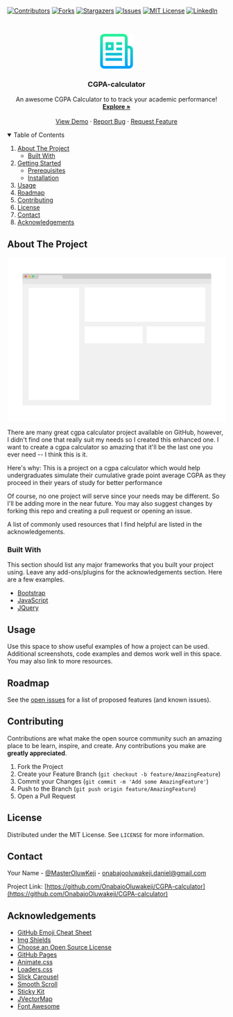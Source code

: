 <!--
*** Thanks for checking out the CGPA-calculator. If you have a suggestion
*** that would make this better, please fork the repo and create a pull request
*** or simply open an issue with the tag "enhancement".
*** Thanks again! Now go create something AMAZING! :D
-->


<!-- PROJECT SHIELDS -->
[![Contributors][contributors-shield]][contributors-url]
[![Forks][forks-shield]][forks-url]
[![Stargazers][stars-shield]][stars-url]
[![Issues][issues-shield]][issues-url]
[![MIT License][license-shield]][license-url]
[![LinkedIn][linkedin-shield]][linkedin-url]



<!-- PROJECT LOGO -->
<br />
<p align="center">
  <a href="https://github.com/OnabajoOluwakeji/CGPA-calculator">
    <img src="images/logo.png" alt="Logo" width="80" height="80">
  </a>

  <h3 align="center">CGPA-calculator</h3>

  <p align="center">
    An awesome CGPA Calculator to to track your academic performance!
    <br />
    <a href="https://github.com/OnabajoOluwakeji/CGPA-calculator"><strong>Explore »</strong></a>
    <br />
    <br />
    <a href="https://github.com/OnabajoOluwakeji/CGPA-calculator">View Demo</a>
    ·
    <a href="https://github.com/OnabajoOluwakeji/CGPA-calculator/issues">Report Bug</a>
    ·
    <a href="https://github.com/OnabajoOluwakeji/CGPA-calculator/issues">Request Feature</a>
  </p>
</p>



<!-- TABLE OF CONTENTS -->
<details open="open">
  <summary>Table of Contents</summary>
  <ol>
    <li>
      <a href="#about-the-project">About The Project</a>
      <ul>
        <li><a href="#built-with">Built With</a></li>
      </ul>
    </li>
    <li>
      <a href="#getting-started">Getting Started</a>
      <ul>
        <li><a href="#prerequisites">Prerequisites</a></li>
        <li><a href="#installation">Installation</a></li>
      </ul>
    </li>
    <li><a href="#usage">Usage</a></li>
    <li><a href="#roadmap">Roadmap</a></li>
    <li><a href="#contributing">Contributing</a></li>
    <li><a href="#license">License</a></li>
    <li><a href="#contact">Contact</a></li>
    <li><a href="#acknowledgements">Acknowledgements</a></li>
  </ol>
</details>



<!-- ABOUT THE PROJECT -->
## About The Project

[![Product Name Screen Shot][product-screenshot]](https://example.com)

There are many great cgpa calculator project available on GitHub, however, I didn't find one that really suit my needs so I created this enhanced one. I want to create a cgpa calculator so amazing that it'll be the last one you ever need -- I think this is it.

Here's why:
This is a project on a cgpa calculator which would help undergraduates simulate their cumulative grade point average CGPA as they proceed in their years of study for better performance

Of course, no one project will serve since your needs may be different. So I'll be adding more in the near future. You may also suggest changes by forking this repo and creating a pull request or opening an issue.

A list of commonly used resources that I find helpful are listed in the acknowledgements.

### Built With

This section should list any major frameworks that you built your project using. Leave any add-ons/plugins for the acknowledgements section. Here are a few examples.
* [Bootstrap](https://getbootstrap.com)
* [JavaScript](https://javascript.com)
* [JQuery](https://jquery.com)

<!-- USAGE EXAMPLES -->
## Usage

Use this space to show useful examples of how a project can be used. Additional screenshots, code examples and demos work well in this space. You may also link to more resources.


<!-- ROADMAP -->
## Roadmap

See the [open issues](https://github.com/OnabajoOluwakeji/CGPA-calculator/issues) for a list of proposed features (and known issues).



<!-- CONTRIBUTING -->
## Contributing

Contributions are what make the open source community such an amazing place to be learn, inspire, and create. Any contributions you make are **greatly appreciated**.

1. Fork the Project
2. Create your Feature Branch (`git checkout -b feature/AmazingFeature`)
3. Commit your Changes (`git commit -m 'Add some AmazingFeature'`)
4. Push to the Branch (`git push origin feature/AmazingFeature`)
5. Open a Pull Request



<!-- LICENSE -->
## License

Distributed under the MIT License. See `LICENSE` for more information.



<!-- CONTACT -->
## Contact

Your Name - [@MasterOluwKeji](https://twitter.com/MasterOluwakeji) - onabajooluwakeji.daniel@gmail.com

Project Link: [https://github.com/OnabajoOluwakeji/CGPA-calculator](https://github.com/OnabajoOluwakeji/CGPA-calculator)



<!-- ACKNOWLEDGEMENTS -->
## Acknowledgements
* [GitHub Emoji Cheat Sheet](https://www.webpagefx.com/tools/emoji-cheat-sheet)
* [Img Shields](https://shields.io)
* [Choose an Open Source License](https://choosealicense.com)
* [GitHub Pages](https://pages.github.com)
* [Animate.css](https://daneden.github.io/animate.css)
* [Loaders.css](https://connoratherton.com/loaders)
* [Slick Carousel](https://kenwheeler.github.io/slick)
* [Smooth Scroll](https://github.com/cferdinandi/smooth-scroll)
* [Sticky Kit](http://leafo.net/sticky-kit)
* [JVectorMap](http://jvectormap.com)
* [Font Awesome](https://fontawesome.com)





<!-- MARKDOWN LINKS & IMAGES -->
<!-- https://www.markdownguide.org/basic-syntax/#reference-style-links -->
[contributors-shield]: https://img.shields.io/github/contributors/OnabajoOluwakeji/CGPA-calculator.svg?style=for-the-badge
[contributors-url]: https://github.com/OnabajoOluwakeji/CGPA-calculator/graphs/contributors
[forks-shield]: https://img.shields.io/github/forks/OnabajoOluwakeji/CGPA-calculator.svg?style=for-the-badge
[forks-url]: https://github.com/OnabajoOluwakeji/CGPA-calculator/network/members
[stars-shield]: https://img.shields.io/github/stars/OnabajoOluwakeji/CGPA-calculator.svg?style=for-the-badge
[stars-url]: https://github.com/OnabajoOluwakeji/CGPA-calculator/stargazers
[issues-shield]: https://img.shields.io/github/issues/OnabajoOluwakeji/CGPA-calculator.svg?style=for-the-badge
[issues-url]: https://github.com/OnabajoOluwakeji/CGPA-calculator/issues
[license-shield]: https://img.shields.io/github/license/OnabajoOluwakeji/CGPA-calculator.svg?style=for-the-badge
[license-url]: https://github.com/OnabajoOluwakeji/CGPA-calculator/blob/master/LICENSE.txt
[linkedin-shield]: https://img.shields.io/badge/-LinkedIn-black.svg?style=for-the-badge&logo=linkedin&colorB=555
[linkedin-url]: https://ng.linkedin.com/in/oluwakeji-onabajo-2a9b67111
[product-screenshot]: images/screenshot.png
